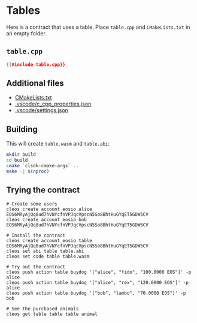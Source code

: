 # Tables

Here is a contract that uses a table. Place `table.cpp` and `CMakeLists.txt` in an empty folder.

## `table.cpp`

```cpp
{{#include table.cpp}}
```

## Additional files

* [CMakeLists.txt](CMakeLists.txt)
* [.vscode/c_cpp_properties.json](.vscode/c_cpp_properties.json)
* [.vscode/settings.json](.vscode/settings.json)

## Building

This will create `table.wasm` and `table.abi`:

```sh
mkdir build
cd build
cmake `clsdk-cmake-args` ..
make -j $(nproc)
```

## Trying the contract

```
# Create some users
cleos create account eosio alice EOS6MRyAjQq8ud7hVNYcfnVPJqcVpscN5So8BhtHuGYqET5GDW5CV
cleos create account eosio bob EOS6MRyAjQq8ud7hVNYcfnVPJqcVpscN5So8BhtHuGYqET5GDW5CV

# Install the contract
cleos create account eosio table EOS6MRyAjQq8ud7hVNYcfnVPJqcVpscN5So8BhtHuGYqET5GDW5CV
cleos set abi table table.abi
cleos set code table table.wasm

# Try out the contract
cleos push action table buydog '["alice", "fido", "100.0000 EOS"]' -p alice
cleos push action table buydog '["alice", "rex", "120.0000 EOS"]' -p alice
cleos push action table buydog '["bob", "lambo", "70.0000 EOS"]' -p bob

# See the purchased animals
cleos get table table table animal
```
